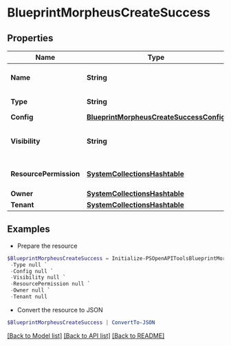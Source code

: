 # BlueprintMorpheusCreateSuccess
## Properties

Name | Type | Description | Notes
------------ | ------------- | ------------- | -------------
**Name** | **String** | A name for the blueprint | [optional] 
**Type** | **String** | Blueprint Type | [optional] 
**Config** | [**BlueprintMorpheusCreateSuccessConfig**](BlueprintMorpheusCreateSuccessConfig.md) |  | [optional] 
**Visibility** | **String** | Private or Public Access | [optional] [default to "private"]
**ResourcePermission** | [**SystemCollectionsHashtable**](.md) | Resource Permission Block | [optional] 
**Owner** | [**SystemCollectionsHashtable**](.md) | Owner | [optional] 
**Tenant** | [**SystemCollectionsHashtable**](.md) | Tenant | [optional] 

## Examples

- Prepare the resource
```powershell
$BlueprintMorpheusCreateSuccess = Initialize-PSOpenAPIToolsBlueprintMorpheusCreateSuccess  -Name null `
 -Type null `
 -Config null `
 -Visibility null `
 -ResourcePermission null `
 -Owner null `
 -Tenant null
```

- Convert the resource to JSON
```powershell
$BlueprintMorpheusCreateSuccess | ConvertTo-JSON
```

[[Back to Model list]](../README.md#documentation-for-models) [[Back to API list]](../README.md#documentation-for-api-endpoints) [[Back to README]](../README.md)

